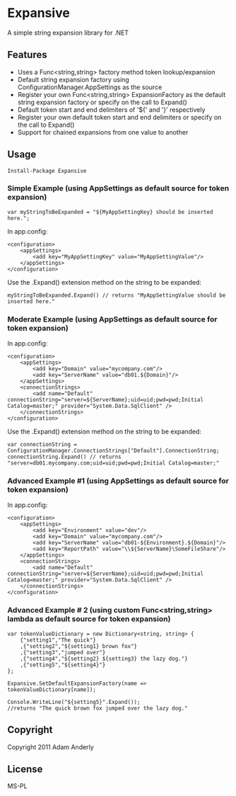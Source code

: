 # Expansive

A simple string expansion library for .NET

## Features

* Uses a Func<string,string> factory method token lookup/expansion
* Default string expansion factory using ConfigurationManager.AppSettings as the source
* Register your own Func<string,string> ExpansionFactory as the default string expansion factory or specify on the call to Expand()
* Default token start and end delimiters of '${' and '}' respectively
* Register your own default token start and end delimiters or specify on the call to Expand()
* Support for chained expansions from one value to another

## Usage

	Install-Package Expansive

### Simple Example (using AppSettings as default source for token expansion)

	var myStringToBeExpanded = "${MyAppSettingKey} should be inserted here.";

In app.config:

	<configuration>
		<appSettings>
			<add key="MyAppSettingKey" value="MyAppSettingValue"/>
		</appSettings>
	</configuration>

Use the .Expand() extension method on the string to be expanded:

	myStringToBeExpanded.Expand() // returns "MyAppSettingValue should be inserted here."
	
### Moderate Example (using AppSettings as default source for token expansion)

In app.config:

	<configuration>
		<appSettings>
			<add key="Domain" value="mycompany.com"/>
			<add key="ServerName" value="db01.${Domain}"/>
		</appSettings>
		<connectionStrings>
			<add name="Default" connectionString="server=${ServerName};uid=uid;pwd=pwd;Initial Catalog=master;" provider="System.Data.SqlClient" />
		</connectionStrings>
	</configuration>

Use the .Expand() extension method on the string to be expanded:

	var connectionString = ConfigurationManager.ConnectionStrings["Default"].ConnectionString;
	connectionString.Expand() // returns "server=db01.mycompany.com;uid=uid;pwd=pwd;Initial Catalog=master;"
	
### Advanced Example #1 (using AppSettings as default source for token expansion)

In app.config:

	<configuration>
		<appSettings>
			<add key="Environment" value="dev"/>
			<add key="Domain" value="mycompany.com"/>
			<add key="ServerName" value="db01-${Environment}.${Domain}"/>
			<add key="ReportPath" value="\\${ServerName}\SomeFileShare"/>
		</appSettings>
		<connectionStrings>
			<add name="Default" connectionString="server=${ServerName};uid=uid;pwd=pwd;Initial Catalog=master;" provider="System.Data.SqlClient" />
		</connectionStrings>
	</configuration>
	
### Advanced Example # 2 (using custom Func<string,string> lambda as default source for token expansion)

	var tokenValueDictionary = new Dictionary<string, string> {
		{"setting1","The quick"}
		,{"setting2","${setting1} brown fox"}
		,{"setting3","jumped over"}
		,{"setting4","${setting2} ${setting3} the lazy dog."}
		,{"setting5","${setting4}"}
	};

	Expansive.SetDefaultExpansionFactory(name => tokenValueDictionary[name]);

	Console.WriteLine("${setting5}".Expand());
	//returns "The quick brown fox jumped over the lazy dog."

## Copyright

Copyright 2011 Adam Anderly

## License

MS-PL